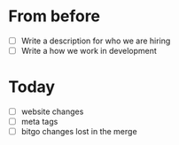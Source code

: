 
# From before

- [ ] Write a description for who we are hiring
- [ ] Write a how we work in development

# Today
- [ ] website changes
- [ ] meta tags
- [ ] bitgo changes lost in the merge
